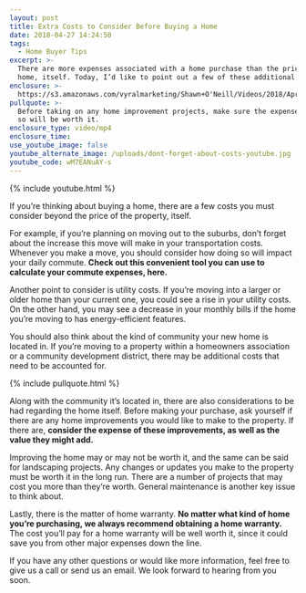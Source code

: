 ```yaml
---
layout: post
title: Extra Costs to Consider Before Buying a Home
date: 2018-04-27 14:24:50
tags:
  - Home Buyer Tips
excerpt: >-
  There are more expenses associated with a home purchase than the price of the
  home, itself. Today, I’d like to point out a few of these additional costs.
enclosure: >-
  https://s3.amazonaws.com/vyralmarketing/Shawn+O'Neill/Videos/2018/April/Jacksonville+Real+Estate+Agent-+Extra+Costs+to+Consider+Before+Buying+a+Home.mp4
pullquote: >-
  Before taking on any home improvement projects, make sure the expense of doing
  so will be worth it.
enclosure_type: video/mp4
enclosure_time:
use_youtube_image: false
youtube_alternate_image: /uploads/dont-forget-about-costs-youtube.jpg
youtube_code: wM7EANuAY-s
---
```


{% include youtube.html %}

If you’re thinking about buying a home, there are a few costs you must consider beyond the price of the property, itself.

For example, if you’re planning on moving out to the suburbs, don’t forget about the increase this move will make in your transportation costs. Whenever you make a move, you should consider how doing so will impact your daily commute. **Check out this convenient tool you can use to calculate your commute expenses, here.**

Another point to consider is utility costs. If you’re moving into a larger or older home than your current one, you could see a rise in your utility costs. On the other hand, you may see a decrease in your monthly bills if the home you’re moving to has energy-efficient features.

You should also think about the kind of community your new home is located in. If you’re moving to a property within a homeowners association or a community development district, there may be additional costs that need to be accounted for.

{% include pullquote.html %}

Along with the community it’s located in, there are also considerations to be had regarding the home itself. Before making your purchase, ask yourself if there are any home improvements you would like to make to the property. If there are, **consider the expense of these improvements, as well as the value they might add.**

Improving the home may or may not be worth it, and the same can be said for landscaping projects. Any changes or updates you make to the property must be worth it in the long run. There are a number of projects that may cost you more than they’re worth. General maintenance is another key issue to think about.

Lastly, there is the matter of home warranty. **No matter what kind of home you’re purchasing, we always recommend obtaining a home warranty.** The cost you’ll pay for a home warranty will be well worth it, since it could save you from other major expenses down the line.

If you have any other questions or would like more information, feel free to give us a call or send us an email. We look forward to hearing from you soon.
